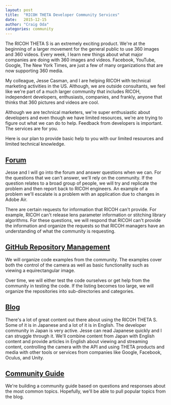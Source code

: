 ```yaml
---
layout: post
title:  "RICOH THETA Developer Community Services"
date:   2015-12-15
author: "Craig Oda"
categories: community
---
```

The RICOH THETA S is an extremely exciting product. We're at the beginning
of a larger movement for the general public to use 360 images and 360 videos.
Every week, I learn new things about what major companies are doing
with 360 images and videos. Facebook, YouTube, Google, The New York Times, are
just a few of many organizations that are now supporting 360 media.

My colleague, Jesse Casman, and I are helping RICOH with technical
marketing activities in the US. Although, we are outside consultants,
we feel like we're part of a much larger community that includes RICOH,
independent developers, enthusiasts, companies, and frankly, anyone
that thinks that 360 pictures and videos are cool.

Although we are technical marketers, we're super enthusiastic about
developers and even though we have limited resources, we're are trying
to figure out what we can do to help. Feedback from developers is important. The services
are for you.

Here is our plan to provide basic help to you with our limited resources and
limited technical knowledge.

## [Forum](https://developers.theta360.com/en/forums/)
Jesse and I will go into the forum and answer questions when  we can. For the
questions that we can't answer, we'll rely on the community. If the question
relates to a broad group of people, we will try and replicate the problem
and then report back to RICOH engineers. An example of a problem we'll
escalate is a problem with an application due to changes in Adobe Air.

There are certain requests for information that RICOH can't provide. For example,
RICOH can't release lens parameter information or stitching library algorithms.
For these questions, we will respond that RICOH can't provide the information
and organize the requests so that RICOH managers have an understanding of
what the community is requesting.

## [GitHub Repository Management](https://github.com/theta360developers)
We will organize code examples from the community. The examples cover both
the control of the camera as well as basic functionality such as viewing a
equirectangular image.

Over time, we will either test the code ourselves or get help from the community
in testing the code. If the listing becomes too large, we will organize the
repositories into sub-directories and categories.

## [Blog](http://theta360developers.github.io/blog/)
There's a lot of great content out there about using the RICOH THETA S.
Some of it is in Japanese and a lot of it is in English.
The developer community in Japan is very active. Jesse can
read Japanese quickly and
I can struggle through it. We'll combine content from Japan with
English content and provide articles in English about viewing and
streaming content, controlling the camera with the API and using
THETA products and media with other tools or services from companies
like Google, Facebook, Oculus, and Unity.

## [Community Guide](http://theta360developers.github.io/community-document/community.html)
We're building a community guide based on questions and responses about the
most common topics. Hopefully, we'll be able to pull popular topics from the blog.

